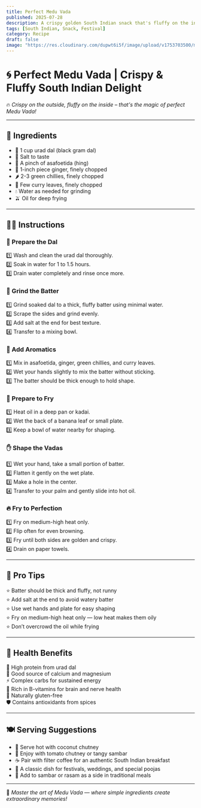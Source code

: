 ```yaml
---
title: Perfect Medu Vada  
published: 2025-07-28  
description: A crispy golden South Indian snack that's fluffy on the inside and crunchy on the outside — a beloved classic perfect for breakfast or evening tea!  
tags: [South Indian, Snack, Festival]  
category: Recipe  
draft: false  
image: "https://res.cloudinary.com/dupwt6i5f/image/upload/v1753703500/medu_vada.jpg"  
---
```


# 🌀 Perfect Medu Vada | Crispy & Fluffy South Indian Delight

🔥 *Crispy on the outside, fluffy on the inside – that's the magic of perfect Medu Vada!*

---

## 🥘 Ingredients

- 🌾 1 cup urad dal (black gram dal)  
- 🧂 Salt to taste  
- 🧄 A pinch of asafoetida (hing)  
- 🫚 1-inch piece ginger, finely chopped  
- 🌶️ 2-3 green chillies, finely chopped  
- 🍃 Few curry leaves, finely chopped  
- 💧 Water as needed for grinding  
- 🫒 Oil for deep frying  

---

## 👩‍🍳 Instructions

### 🧽 Prepare the Dal  
1️⃣ Wash and clean the urad dal thoroughly.  
2️⃣ Soak in water for 1 to 1.5 hours.  
3️⃣ Drain water completely and rinse once more.

### 🔄 Grind the Batter  
1️⃣ Grind soaked dal to a thick, fluffy batter using minimal water.  
2️⃣ Scrape the sides and grind evenly.  
3️⃣ Add salt at the end for best texture.  
4️⃣ Transfer to a mixing bowl.

### 🌿 Add Aromatics  
1️⃣ Mix in asafoetida, ginger, green chillies, and curry leaves.  
2️⃣ Wet your hands slightly to mix the batter without sticking.  
3️⃣ The batter should be thick enough to hold shape.

### 🍳 Prepare to Fry  
1️⃣ Heat oil in a deep pan or kadai.  
2️⃣ Wet the back of a banana leaf or small plate.  
3️⃣ Keep a bowl of water nearby for shaping.  

### ✋ Shape the Vadas  
1️⃣ Wet your hand, take a small portion of batter.  
2️⃣ Flatten it gently on the wet plate.  
3️⃣ Make a hole in the center.  
4️⃣ Transfer to your palm and gently slide into hot oil.

### 🔥 Fry to Perfection  
1️⃣ Fry on medium-high heat only.  
2️⃣ Flip often for even browning.  
3️⃣ Fry until both sides are golden and crispy.  
4️⃣ Drain on paper towels.

---

## 📝 Pro Tips

⭐ Batter should be thick and fluffy, not runny  
⭐ Add salt at the end to avoid watery batter  
⭐ Use wet hands and plate for easy shaping  
⭐ Fry on medium-high heat only — low heat makes them oily  
⭐ Don’t overcrowd the oil while frying

---

## 🌟 Health Benefits

💪 High protein from urad dal  
🦴 Good source of calcium and magnesium  
⚡ Complex carbs for sustained energy  
🧠 Rich in B-vitamins for brain and nerve health  
🌱 Naturally gluten-free  
🛡️ Contains antioxidants from spices

---

## 🍽️ Serving Suggestions

- 🥥 Serve hot with coconut chutney  
- 🍅 Enjoy with tomato chutney or tangy sambar  
- ☕ Pair with filter coffee for an authentic South Indian breakfast  
- 🎉 A classic dish for festivals, weddings, and special poojas  
- 🍛 Add to sambar or rasam as a side in traditional meals  

---

💫 *Master the art of Medu Vada — where simple ingredients create extraordinary memories!*
